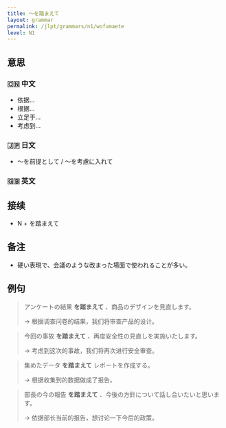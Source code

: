 ```yaml
---
title: 〜を踏まえて
layout: grammar
permalink: /jlpt/grammars/n1/wofumaete
level: N1
---
```


## 意思

### 🇨🇳 中文

- 依据…
- 根据…
- 立足于…
- 考虑到…

### 🇯🇵 日文

- 〜を前提として / 〜を考慮に入れて

### 🇬🇧 英文


## 接续

- N + を踏まえて

## 备注

- 硬い表現で、会議のような改まった場面で使われることが多い。

## 例句

> アンケートの結果 **を踏まえて** 、商品のデザインを見直します。
>
> → 根据调查问卷的结果，我们将审查产品的设计。

> 今回の事故 **を踏まえて** 、再度安全性の見直しを実施いたします。
>
> → 考虑到这次的事故，我们将再次进行安全审查。

> 集めたデータ **を踏まえて** レポートを作成する。
>
> → 根据收集到的数据做成了报告。

> 部長の今の報告 **を踏まえて** 、今後の方針について話し合いたいと思います。
>
> → 依据部长当前的报告，想讨论一下今后的政策。

